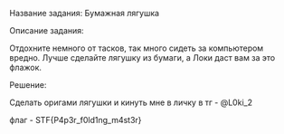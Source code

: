 Название задания: Бумажная лягушка

Описание задания:

Отдохните немного от тасков, так много сидеть за компьютером вредно. Лучше сделайте лягушку из бумаги, а Локи даст вам за это флажок.

Решение:

Сделать оригами лягушки и кинуть мне в личку в тг - @L0ki_2

флаг - STF{P4p3r_f0ld1ng_m4st3r}
